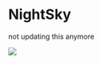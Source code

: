 # NightSky
not updating this anymore
                                    
                                

<a href="https://top.gg/bot/750778627565682798">
  <img src="https://top.gg/api/widget/750778627565682798.svg">
</a>
